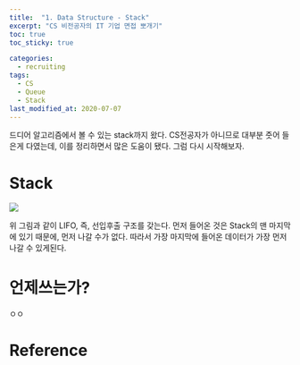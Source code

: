 ```yaml
---
title:  "1. Data Structure - Stack"
excerpt: "CS 비전공자의 IT 기업 면접 뽀개기"
toc: true
toc_sticky: true

categories:
  - recruiting
tags:
  - CS
  - Queue
  - Stack
last_modified_at: 2020-07-07
---
```


드디어 알고리즘에서 볼 수 있는 stack까지 왔다. CS전공자가 아니므로 대부분 줏어 들은게 다였는데, 이를 정리하면서 많은 도움이 됐다. 그럼 다시 시작해보자.

# Stack

![](https://wayhome25.github.io/assets/post-img/cs/stack.jpg)

위 그림과 같이 LIFO, 즉, 선입후출 구조를 갖는다. 먼저 들어온 것은 Stack의 맨 마지막에 있기 때문에, 먼저 나갈 수가 없다. 따라서 가장 마지막에 들어온 데이터가 가장 먼저 나갈 수 있게된다.

# 언제쓰는가?

ㅇㅇ



# Reference
